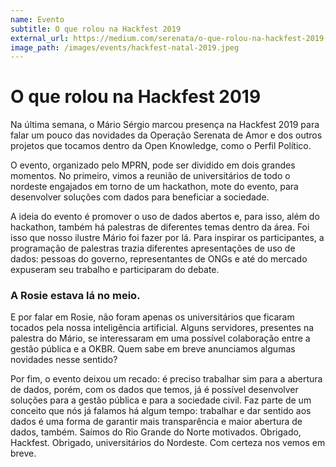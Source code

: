 ```yaml
---
name: Evento
subtitle: O que rolou na Hackfest 2019
external_url: https://medium.com/serenata/o-que-rolou-na-hackfest-2019-f4d3f6e9b3d0
image_path: /images/events/hackfest-natal-2019.jpeg
---
```


# O que rolou na Hackfest 2019

Na última semana, o Mário Sérgio marcou presença na Hackfest 2019 para falar um pouco das novidades da Operação Serenata de Amor e dos outros projetos que tocamos dentro da Open Knowledge, como o Perfil Político.

O evento, organizado pelo MPRN, pode ser dividido em dois grandes momentos. No primeiro, vimos a reunião de universitários de todo o nordeste engajados em torno de um hackathon, mote do evento, para desenvolver soluções com dados para beneficiar a sociedade.

A ideia do evento é promover o uso de dados abertos e, para isso, além do hackathon, também há palestras de diferentes temas dentro da área. Foi isso que nosso ilustre Mário foi fazer por lá. Para inspirar os participantes, a programação de palestras trazia diferentes apresentações de uso de dados: pessoas do governo, representantes de ONGs e até do mercado expuseram seu trabalho e participaram do debate.

### A Rosie estava lá no meio.

E por falar em Rosie, não foram apenas os universitários que ficaram tocados pela nossa inteligência artificial. Alguns servidores, presentes na palestra do Mário, se interessaram em uma possível colaboração entre a gestão pública e a OKBR. Quem sabe em breve anunciamos algumas novidades nesse sentido?

Por fim, o evento deixou um recado: é preciso trabalhar sim para a abertura de dados, porém, com os dados que temos, já é possível desenvolver soluções para a gestão pública e para a sociedade civil. Faz parte de um conceito que nós já falamos há algum tempo: trabalhar e dar sentido aos dados é uma forma de garantir mais transparência e maior abertura de dados, também.
Saímos do Rio Grande do Norte motivados. Obrigado, Hackfest. Obrigado, universitários do Nordeste. Com certeza nos vemos em breve.
